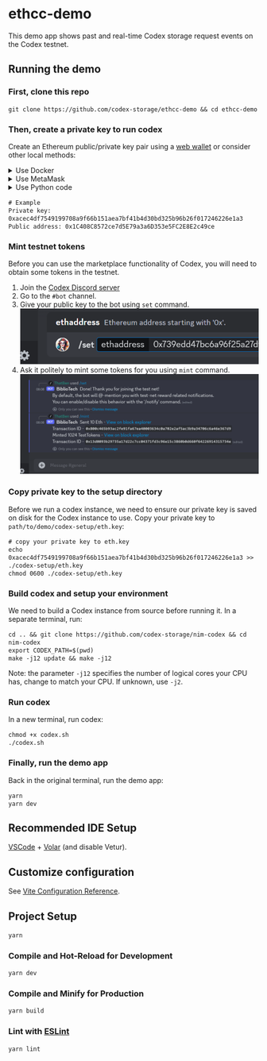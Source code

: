 # ethcc-demo

This demo app shows past and real-time Codex storage request events on the Codex
testnet.

## Running the demo

### First, clone this repo

```shell
git clone https://github.com/codex-storage/ethcc-demo && cd ethcc-demo
```

### Then, create a private key to run codex

Create an Ethereum public/private key pair using a [web
wallet](https://wallet.testnet.codex.storage) or consider other local methods:

<details>
  <summary>Use Docker</summary>

  ```shell
  # Generate keypair
  docker run --rm gochain/web3 account create
  ```

</details>

<details>
  <summary>Use MetaMask</summary>

  1. [Accounts and Addresses](https://support.metamask.io/hc/en-us/sections/4471975962907-Accounts-and-Addresses)
  2. [How to export an account's private key](https://support.metamask.io/hc/en-us/articles/360015289632-How-to-export-an-account-s-private-key)

</details>

<details>
  <summary>Use Python code</summary>

  1. Create a venv

      ```shell
      pip3 install virtualenv

      venv=codex-eth-key
      mkdir $venv && cd $venv

      python3 -m venv env
      source env/bin/activate
      ```

  2. Install required packages

      ```shell
      pip3 install web3
      ```

  3. Create a script

      ```shell
      vi eth-keys.py
      ```

      ```python
      from eth_account import Account

      def generate_ethereum_keypair():
          # Generate a new Ethereum account
          account = Account.create()

          # Get the private key
          private_key = account._private_key.hex()

          # Get the public key (Ethereum address)
          public_key = account.address

          return private_key, public_key

      # Generate the Ethereum key pair
      private_key, public_key = generate_ethereum_keypair()

      # Print the keys
      print("Private Key:", private_key)
      print("Public Key (Ethereum Address):", public_key)
      ```

  4. Generate the keys

      ```shell
      python3 eth-keys.py
      ```

  5. Cleanup

      ```shell
      deactivate
      cd .. && rm -rf $venv
      ```

</details>

```shell
# Example
Private key: 0xacec4df7549199708a9f66b151aea7bf41b4d30bd325b96b26f017246226e1a3
Public address: 0x1C408C8572ce7d5E79a3a6D353e5FC2E8E2c49ce
```

### Mint testnet tokens

Before you can use the marketplace functionality of Codex, you will need to
obtain some tokens in the testnet.

1. Join the [Codex Discord server](https://discord.gg/codex-storage)
2. Go to the `#bot` channel.
3. Give your public key to the bot using `set` command.
  ![Bot-Set](/docs/bot-set.png)
4. Ask it politely to mint some tokens for you using `mint` command.
  ![Bot-Mint](/docs/bot-mint.png)

### Copy private key to the setup directory

Before we run a codex instance, we need to ensure our private key is saved on
disk for the Codex instance to use. Copy your private key to
`path/to/demo/codex-setup/eth.key`:

```shell
# copy your private key to eth.key
echo 0xacec4df7549199708a9f66b151aea7bf41b4d30bd325b96b26f017246226e1a3 >> ./codex-setup/eth.key
chmod 0600 ./codex-setup/eth.key
```

### Build codex and setup your environment

We need to build a Codex instance from source before running it. In a separate
terminal, run:

```shell
cd .. && git clone https://github.com/codex-storage/nim-codex && cd nim-codex
export CODEX_PATH=$(pwd)
make -j12 update && make -j12
```

Note: the parameter `-j12` specifies the number of logical cores your CPU has,
change to match your CPU. If unknown, use `-j2`.

### Run codex

In a new terminal, run codex:

```shell
chmod +x codex.sh
./codex.sh
```

### Finally, run the demo app

Back in the original terminal, run the demo app:

```shell
yarn
yarn dev
```

## Recommended IDE Setup

[VSCode](https://code.visualstudio.com/) + [Volar](https://marketplace.visualstudio.com/items?itemName=Vue.volar) (and disable Vetur).

## Customize configuration

See [Vite Configuration Reference](https://vitejs.dev/config/).

## Project Setup

```sh
yarn
```

### Compile and Hot-Reload for Development

```sh
yarn dev
```

### Compile and Minify for Production

```sh
yarn build
```

### Lint with [ESLint](https://eslint.org/)

```sh
yarn lint
```
